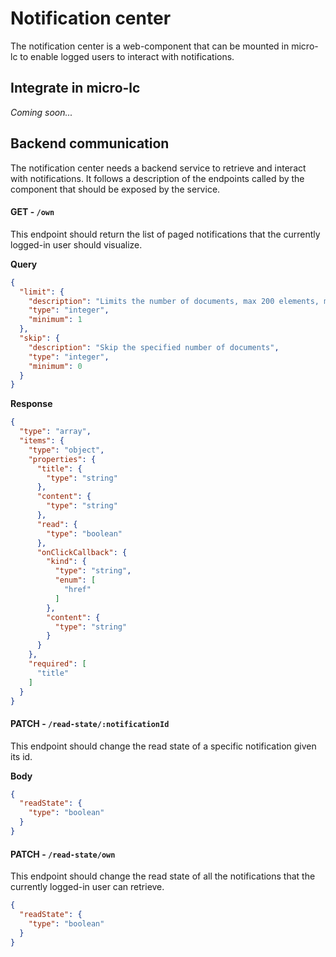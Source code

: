 # Notification center

The notification center is a web-component that can be mounted in micro-lc to enable logged users to interact with notifications.

## Integrate in micro-lc

_Coming soon..._

## Backend communication

The notification center needs a backend service to retrieve and interact with notifications. It follows a description of
the endpoints called by the component that should be exposed by the service.

#### GET - `/own`

This endpoint should return the list of paged notifications that the currently logged-in user should visualize.

**Query**

```json
{
  "limit": {
    "description": "Limits the number of documents, max 200 elements, minimum 1",
    "type": "integer",
    "minimum": 1
  },
  "skip": {
    "description": "Skip the specified number of documents",
    "type": "integer",
    "minimum": 0
  }
}
```

**Response**

```json
{
  "type": "array",
  "items": {
    "type": "object",
    "properties": {
      "title": {
        "type": "string"
      },
      "content": {
        "type": "string"
      },
      "read": {
        "type": "boolean"
      },
      "onClickCallback": {
        "kind": {
          "type": "string",
          "enum": [
            "href"
          ]
        },
        "content": {
          "type": "string"
        }
      }
    },
    "required": [
      "title"
    ]
  }
}
```

#### PATCH - `/read-state/:notificationId`

This endpoint should change the read state of a specific notification given its id.

**Body**

```json
{
  "readState": {
    "type": "boolean"
  }
}
```

#### PATCH - `/read-state/own`

This endpoint should change the read state of all the notifications that the currently logged-in user can retrieve.

```json
{
  "readState": {
    "type": "boolean"
  }
}
```
